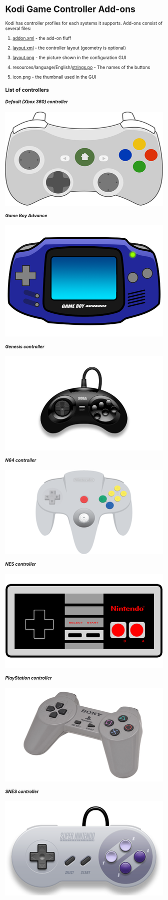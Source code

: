 # Kodi Game Controller Add-ons

Kodi has controller profiles for each systems it supports. Add-ons consist of several files:

1. [addon.xml](https://github.com/kodi-game/kodi-game-controllers/blob/master/addons/game.controller.default/addon.xml) - the add-on fluff

2. [layout.xml](https://github.com/kodi-game/kodi-game-controllers/blob/master/addons/game.controller.default/resources/layout.xml) - the controller layout (geometry is optional)

3. [layout.png](https://github.com/kodi-game/kodi-game-controllers/blob/master/addons/game.controller.default/resources/layout.png) - the picture shown in the configuration GUI

4. resources/language/English/[strings.po](https://github.com/kodi-game/kodi-game-controllers/blob/master/addons/game.controller.default/resources/language/English/strings.po) - The names of the buttons

5. icon.png - the thumbnail used in the GUI

### List of controllers

##### Default (Xbox 360) controller

![Default (Xbox 360) controller](addons/game.controller.default/resources/layout.png)

##### Game Boy Advance

![Game Boy Advance](addons/game.controller.gba/resources/layout.png)

##### Genesis controller

![Genesis controller](addons/game.controller.genesis/resources/layout.png)

##### N64 controller

![N64 controller](addons/game.controller.n64/resources/layout.png)

##### NES controller

![NES controller](addons/game.controller.nes/resources/layout.png)

##### PlayStation controller

![PlayStation controller](addons/game.controller.ps/resources/layout.png)

##### SNES controller

![SNES controller](addons/game.controller.snes/resources/layout.png)

